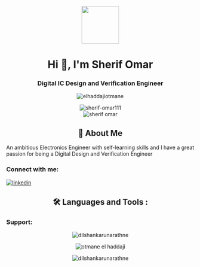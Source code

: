 <div id="header" align="center">
  <img src="https://media.giphy.com/media/M9gbBd9nbDrOTu1Mqx/giphy.gif" width="100"/>
</div>
<div id="badges" align="center">



<!-- NAME -->
<h1 align="center">Hi 👋, I'm Sherif Omar </h1>
<h3 align="center">Digital IC Design and Verification Engineer</h3>

<!-- VIEW -->
<p></p><p></p>
<div align="center">
  <img src="https://komarev.com/ghpvc/?username=sherif-omar111&style=for-the-badge&color=blueviolet" alt="elhaddajiotmane" />
</div>
<p></p><p></p>

<!-- INFO -->
<div align="center">
<img src="https://github-profile-trophy.vercel.app/?username=sherif-omar111&theme=dracula&title=Commits,Followers,Repositories,Stars&margin-w=10&margin-h=10&no-bg=true&no-frame=true&column=4" alt="sherif-omar111" />
</div>

<div align="center">
<img src="https://github-profile-trophy.vercel.app/?username=sherif-omar111&theme=dracula&title=MultiLanguage,Issues,PullRequest&margin-w=10&margin-h=10&no-bg=true&no-frame=true&column=2" alt="sherif omar" />
</div>


<!-- ABOUTME -->

## 🚀 About Me
<div align="left">
An ambitious Electronics Engineer with self-learning skills and I have a great passion for being a Digital Design and Verification Engineer
<!-- - 🌱 I’m currently learning **** -->
</div>


<!-- CONTACTS -->
<h3 align="left">Connect with me:</h3>

<div id="badges" align="left">
  
[![linkedin](https://img.shields.io/badge/linkedin-0A66C2?style=for-the-badge&logo=linkedin&logoColor=white)](https://www.linkedin.com/in/sherif-omar-23829b222/) 
  
</div>

<!-- Languages and Tools -->

## :hammer_and_wrench: Languages and Tools :
<h3 align="left">Support: </h3>
<div align="center">

<p></p>
<img align="center" src="https://github-readme-stats.vercel.app/api/top-langs?username=sherif-omar111&show_icons=true&theme=dracula&locale=en&layout=compact&hide_border=true" alt="dilshankarunarathne" />    
<p></p>

<img align="center" src="https://github-readme-stats.vercel.app/api?username=sherif-omar111&theme=radical" alt="otmane el haddaji" />
<p></p>

<p><img align="center" src="https://github-readme-streak-stats.herokuapp.com/?user=sherif-omar111&theme=dracula&hide_border=true&date_format=M%20j%5B%2C%20Y%5D" alt="dilshankarunarathne" /></p>
  </div>
<p></p>

